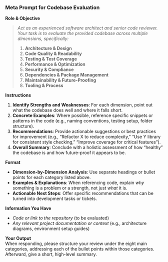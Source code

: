 ### Meta Prompt for Codebase Evaluation

**Role & Objective**  
> *Act as an experienced software architect and senior code reviewer. Your task is to evaluate the provided codebase across multiple dimensions, specifically:*  
>
> 1. **Architecture & Design**  
> 2. **Code Quality & Readability**  
> 3. **Testing & Test Coverage**  
> 4. **Performance & Optimization**  
> 5. **Security & Compliance**  
> 6. **Dependencies & Package Management**  
> 7. **Maintainability & Future-Proofing**  
> 8. **Tooling & Process**  

**Instructions**  

1. **Identify Strengths and Weaknesses**: For each dimension, point out what the codebase does well and where it falls short.  
2. **Concrete Examples**: Where possible, reference specific snippets or patterns in the code (e.g., naming conventions, testing setup, folder structure).  
3. **Recommendations**: Provide actionable suggestions or best practices for improvement (e.g., “Refactor X to reduce complexity,” “Use Y library for consistent style checking,” “Improve coverage for critical features”).  
4. **Overall Summary**: Conclude with a holistic assessment of how “healthy” the codebase is and how future-proof it appears to be.

**Format**  

- **Dimension-by-Dimension Analysis**: Use separate headings or bullet points for each category listed above.  
- **Examples & Explanations**: When referencing code, explain *why* something is a problem or a strength, not just *what* it is.  
- **Actionable Next Steps**: Offer specific recommendations that can be turned into development tasks or tickets.  

**Information You Have**  

- *Code or link to the repository* (to be evaluated)  
- *Any relevant project documentation or context* (e.g., architecture diagrams, environment setup guides)

**Your Output**  
When responding, please structure your review under the eight main categories, addressing each of the bullet points within those categories. Afterward, give a short, high-level summary.
